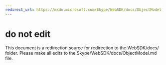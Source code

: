 ```yaml
---
redirect_url: https://msdn.microsoft.com/Skype/WebSDK/docs/ObjectModel
---
```

# do not edit
This document is a redirection source for redirection to the WebSDK/docs/ folder. Please make all edits to the Skype/WebSDK/docs/ObjectModel.md file.

